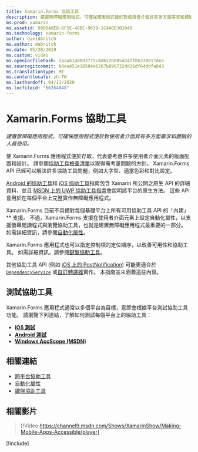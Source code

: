```yaml
---
title: Xamarin.Forms 協助工具
description: 建置無障礙應用程式，可確保應用程式便於對使用者介面具有多方面需求和體驗的人員使用。
ms.prod: xamarin
ms.assetid: 99B8A8E8-6F5E-46BC-9639-1C4A6D301049
ms.technology: xamarin-forms
author: davidbritch
ms.author: dabritch
ms.date: 05/28/2019
ms.custom: video
ms.openlocfilehash: 2aaa61400d3775c4d622b805d24ff0b338017de5
ms.sourcegitcommit: b0ea451e18504e6267b896732dd26df64ddfa843
ms.translationtype: MT
ms.contentlocale: zh-TW
ms.lasthandoff: 04/13/2020
ms.locfileid: "66354048"
---
```

# <a name="xamarinforms-accessibility"></a>Xamarin.Forms 協助工具

_建置無障礙應用程式，可確保應用程式便於對使用者介面具有多方面需求和體驗的人員使用。_

使 Xamarin.Forms 應用程式便於存取，代表要考慮許多使用者介面元素的版面配置和設計。 請參閱[協助工具檢查清單](~/cross-platform/app-fundamentals/accessibility.md)以取得需考量問題的方針。 Xamarin.Forms API 已經可以解決許多協助工具問題，例如大字型、適當色彩和對比設定。

[Android 的協助工具](~/android/app-fundamentals/accessibility.md)和 [iOS 協助工具](~/ios/app-fundamentals/accessibility.md)指南包含 Xamarin 所公開之原生 API 的詳細資料，並且 [MSDN 上的 UWP 協助工具指南](https://msdn.microsoft.com/windows/uwp/accessibility/basic-accessibility-information)會說明該平台的原生方法。 這些 API 會用於在每個平台上完整實作無障礙應用程式。

Xamarin.Forms 目前不具備對每個基礎平台上所有可用協助工具 API 的「內建」** 支援。 不過，Xamarin.Forms 支援在使用者介面元素上設定自動化屬性，以支援螢幕閱讀程式與瀏覽協助工具，也就是建置無障礙應用程式最重要的一部分。 如需詳細資訊，請參閱[自動化屬性](~/xamarin-forms/app-fundamentals/accessibility/automation-properties.md)。

Xamarin.Forms 應用程式也可以指定控制項的定位順序，以改善可用性和協助工具。 如需詳細資訊，請參閱[鍵盤協助工具](~/xamarin-forms/app-fundamentals/accessibility/keyboard.md)。

其他協助工具 API (例如 [iOS 上的 PostNotification](~/ios/app-fundamentals/accessibility.md)) 可能更適合於 [`DependencyService`](~/xamarin-forms/app-fundamentals/dependency-service/index.md) 或[自訂轉譯器](~/xamarin-forms/app-fundamentals/custom-renderer/index.md)實作。 本指南並未涵蓋這些內容。

## <a name="testing-accessibility"></a>測試協助工具

Xamarin.Forms 應用程式通常以多個平台為目標，意即會根據平台測試協助工具功能。 請瀏覽下列連結，了解如何測試每個平台上的協助工具：

- [**iOS 測試**](~/ios/app-fundamentals/accessibility.md)
- [**Android 測試**](~/android/app-fundamentals/accessibility.md)
- [**Windows AccScope (MSDN)**](https://msdn.microsoft.com/library/windows/desktop/dn433239)

## <a name="related-links"></a>相關連結

- [跨平台協助工具](~/cross-platform/app-fundamentals/accessibility.md)
- [自動化屬性](~/xamarin-forms/app-fundamentals/accessibility/automation-properties.md)
- [鍵盤協助工具](~/xamarin-forms/app-fundamentals/accessibility/keyboard.md)

## <a name="related-video"></a>相關影片

> [!Video https://channel9.msdn.com/Shows/XamarinShow/Making-Mobile-Apps-Accessible/player]

[!include[](~/essentials/includes/xamarin-show-essentials.md)]
